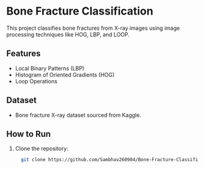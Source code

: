 # Bone Fracture Classification

This project classifies bone fractures from X-ray images using image processing techniques like HOG, LBP, and LOOP.

## Features
- Local Binary Patterns (LBP)
- Histogram of Oriented Gradients (HOG)
- Loop Operations

## Dataset
- Bone fracture X-ray dataset sourced from Kaggle.

## How to Run
1. Clone the repository:
   ```bash
     git clone https://github.com/Sambhav260904/Bone-Fracture-Classification.git

